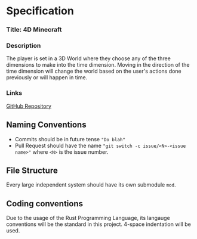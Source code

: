 # Specification

### Title: 4D Minecraft
### Description
The player is set in a 3D World where they choose any of the three dimensions to make into the time dimension. Moving in the direction of the time dimension will change the world based on the user's actions done previously or will happen in time.
### Links
[GitHub Repository](https://github.com/INDAPlus21/azeezd-eliasfl-hugosac-project)

## Naming Conventions
- Commits should be in future tense `"Do blah"`
- Pull Request should have the name `"git switch -c issue/<N>-<issue name>"` where `<N>` is the issue number.

## File Structure
Every large independent system should have its own submodule `mod`.

## Coding conventions
Due to the usage of the Rust Programming Language, its langauge conventions will be the standard in this project. 4-space indentation will be used.